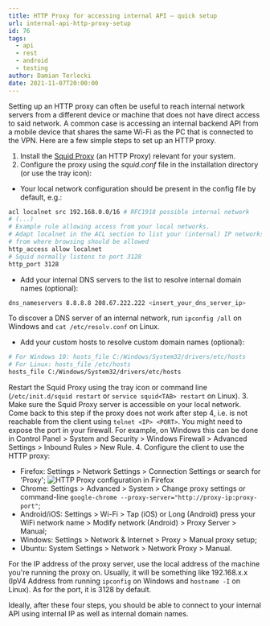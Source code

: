 ```yaml
---
title: HTTP Proxy for accessing internal API – quick setup
url: internal-api-http-proxy-setup
id: 76
tags:
  - api
  - rest
  - android
  - testing
author: Damian Terlecki
date: 2021-11-07T20:00:00
---
```


Setting up an HTTP proxy can often be useful to reach internal network servers from a different device or machine that does not
have direct access to said network. A common case is accessing an internal backend API from a mobile device that shares the same Wi-Fi as the PC that is connected to the VPN. Here are a few simple steps to set up an HTTP proxy.


1. Install the [Squid Proxy](https://wiki.squid-cache.org/SquidFaq/BinaryPackages) (an HTTP Proxy) relevant for your system.
2. Configure the proxy using the *squid.conf* file in the installation directory (or use the tray icon):
  - Your local network configuration should be present in the config file by default, e.g.:
```bash
acl localnet src 192.168.0.0/16	# RFC1918 possible internal network
# (...)
# Example rule allowing access from your local networks.
# Adapt localnet in the ACL section to list your (internal) IP networks
# from where browsing should be allowed
http_access allow localnet
# Squid normally listens to port 3128
http_port 3128
```
  - Add your internal DNS servers to the list to resolve internal domain names (optional):
```bash
dns_nameservers 8.8.8.8 208.67.222.222 <insert_your_dns_server_ip>
```
To discover a DNS server of an internal network, run `ipconfig /all` on Windows and `cat /etc/resolv.conf` on Linux.
  - Add your custom hosts to resolve custom domain names (optional):
```bash
# For Windows 10: hosts_file C:/Windows/System32/drivers/etc/hosts
# For Linux: hosts_file /etc/hosts
hosts_file C:/Windows/System32/drivers/etc/hosts
```
Restart the Squid Proxy using the tray icon or command line (`/etc/init.d/squid restart` or `service squid<TAB> restart` on Linux).
3. Make sure the Squid Proxy server is accessible on your local network. Come back to this step if the proxy does not work after step 4, i.e. is not reachable from the client using `telnet <IP> <PORT>`. You might need to expose the port in your firewall. For example, on Windows this can be done in Control Panel > System and Security > Windows Firewall > Advanced Settings > Inbound Rules > New Rule.
4. Configure the client to use the HTTP proxy:
  - Firefox: Settings > Network Settings > Connection Settings or search for 'Proxy';
    <img src="/img/hq/http-proxy.jpg" alt="HTTP Proxy configuration in Firefox" title="HTTP Proxy configuration in Firefox">
  - Chrome: Settings > Advanced > System > Change proxy settings or command-line `google-chrome --proxy-server="http://proxy-ip:proxy-port"`;
  - Android/iOS: Settings > Wi-Fi > Tap (iOS) or Long (Android) press your WiFi network name > Modify network (Android) > Proxy Server > Manual;
  - Windows: Settings > Network & Internet > Proxy > Manual proxy setup;
  - Ubuntu: System Settings > Network > Network Proxy > Manual.

For the IP address of the proxy server, use the local address of the machine you're running the proxy on. Usually, it will be something like 192.168.x.x (IpV4 Address from running `ipconfig` on Windows and `hostname -I` on Linux). As for the port, it is 3128 by default.

Ideally, after these four steps, you should be able to connect to your internal API using internal IP as well as internal domain names.